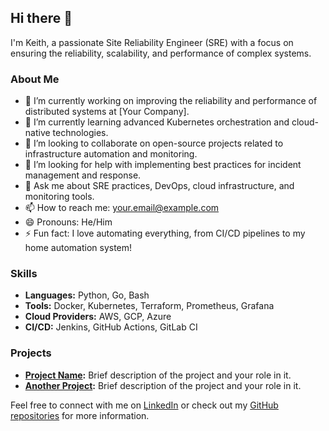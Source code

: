 ## Hi there 👋

I'm Keith, a passionate Site Reliability Engineer (SRE) with a focus on ensuring the reliability, scalability, and performance of complex systems.

### About Me

- 🔭 I’m currently working on improving the reliability and performance of distributed systems at [Your Company].
- 🌱 I’m currently learning advanced Kubernetes orchestration and cloud-native technologies.
- 👯 I’m looking to collaborate on open-source projects related to infrastructure automation and monitoring.
- 🤔 I’m looking for help with implementing best practices for incident management and response.
- 💬 Ask me about SRE practices, DevOps, cloud infrastructure, and monitoring tools.
- 📫 How to reach me: [your.email@example.com](mailto:your.email@example.com)
- 😄 Pronouns: He/Him
- ⚡ Fun fact: I love automating everything, from CI/CD pipelines to my home automation system!

### Skills

- **Languages:** Python, Go, Bash
- **Tools:** Docker, Kubernetes, Terraform, Prometheus, Grafana
- **Cloud Providers:** AWS, GCP, Azure
- **CI/CD:** Jenkins, GitHub Actions, GitLab CI

### Projects

- **[Project Name](link-to-project):** Brief description of the project and your role in it.
- **[Another Project](link-to-project):** Brief description of the project and your role in it.

Feel free to connect with me on [LinkedIn](https://www.linkedin.com/in/yourprofile) or check out my [GitHub repositories](https://github.com/toolkeith) for more information.